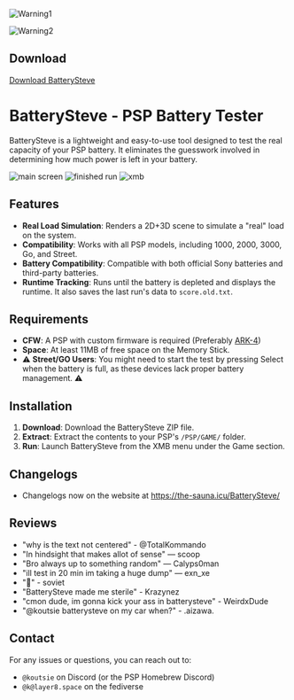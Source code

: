 ![Warning1](https://the-sauna.icu/BatterySteve/warning1.png)

![Warning2](https://the-sauna.icu/BatterySteve/warning2.png)
## Download

[Download BatterySteve](https://the-sauna.icu/BatterySteve/)

# BatterySteve - PSP Battery Tester

BatterySteve is a lightweight and easy-to-use tool designed to test the real capacity of your PSP battery. It eliminates the guesswork involved in determining how much power is left in your battery.

![main screen](https://the-sauna.icu/BatterySteve/main.png)
![finished run](https://the-sauna.icu/BatterySteve/outtabat.png)
![xmb](https://the-sauna.icu/BatterySteve/xmb.png)

## Features

- **Real Load Simulation**: Renders a 2D+3D scene to simulate a "real" load on the system.
- **Compatibility**: Works with all PSP models, including 1000, 2000, 3000, Go, and Street.
- **Battery Compatibility**: Compatible with both official Sony batteries and third-party batteries.
- **Runtime Tracking**: Runs until the battery is depleted and displays the runtime. It also saves the last run's data to `score.old.txt`.

## Requirements

- **CFW**: A PSP with custom firmware is required (Preferably [ARK-4](https://github.com/PSP-Archive/ARK-4))
- **Space**: At least 11MB of free space on the Memory Stick.
- ⚠️ **Street/GO Users**: You might need to start the test by pressing Select when the battery is full, as these devices lack proper battery management. ⚠️

## Installation

1. **Download**: Download the BatterySteve ZIP file.
2. **Extract**: Extract the contents to your PSP's `/PSP/GAME/` folder.
3. **Run**: Launch BatterySteve from the XMB menu under the Game section.

## Changelogs

- Changelogs now on the website at <https://the-sauna.icu/BatterySteve/>

## Reviews

- "why is the text not centered" - @TotalKommando
- "In hindsight that makes allot of sense" — scoop
- "Bro always up to something random" — Calyps0man
- "ill test in 20 min im taking a huge dump" — exn_xe
- "👀" - soviet
- "BatterySteve made me sterile" - Krazynez
- "cmon dude, im gonna kick your ass in batterysteve" - WeirdxDude
- "@koutsie batterysteve on my car when?" - .aizawa.

## Contact

For any issues or questions, you can reach out to:

- `@koutsie` on Discord (or the PSP Homebrew Discord)
- `@k@layer8.space` on the fediverse
